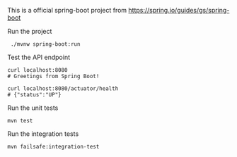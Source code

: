 This is a official spring-boot project from https://spring.io/guides/gs/spring-boot

Run the project

```
 ./mvnw spring-boot:run
```

Test the API endpoint

```
curl localhost:8080
# Greetings from Spring Boot!

curl localhost:8080/actuator/health
# {"status":"UP"}
```

Run the unit tests

```
mvn test
```

Run the integration tests

```
mvn failsafe:integration-test
```
